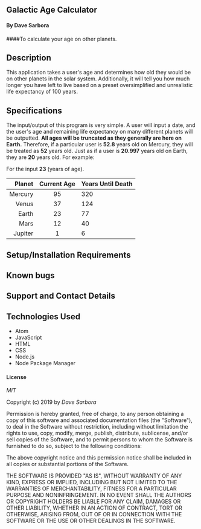 ## Galactic Age Calculator
#### By Dave Sarbora
####To calculate your age on other planets.
## Description

This application takes a user's age and determines how old they would be on other planets in the solar system. Additionally, it will tell you how much longer you have left to live based on a preset oversimplified and unrealistic life expectancy of 100 years.

## Specifications

The input/output of this program is very simple. A user will input a date, and the user's age and remaining life expectancy on many different planets will be outputted.
**All ages will be truncated as they generally are here on Earth.**
Therefore, if a particular user is **52.8** years old on Mercury, they will be treated as **52** years old.
Just as if a user is **20.997** years old on Earth, they are **20** years old.
For example:

For the input **23** (years of age).

|Planet  |Current Age  |Years Until Death |
|-------:|:-----------:|:-----------------|
|Mercury |95           |320               |
|Venus   |37           |124               |
|Earth   |23           |77                |
|Mars    |12           |40                |
|Jupiter |1            |6                 |

## Setup/Installation Requirements

## Known bugs

## Support and Contact Details

## Technologies Used
* Atom
* JavaScript
* HTML
* CSS
* Node.js
* Node Package Manager
#### License

*MIT*

Copyright (c) 2019 by *_Dave Sarbora_*

Permission is hereby granted, free of charge, to any person obtaining a copy of this software and associated documentation files (the "Software"), to deal in the Software without restriction, including without limitation the rights to use, copy, modify, merge, publish, distribute, sublicense, and/or sell copies of the Software, and to permit persons to whom the Software is furnished to do so, subject to the following conditions:

The above copyright notice and this permission notice shall be included in all copies or substantial portions of the Software.

THE SOFTWARE IS PROVIDED "AS IS", WITHOUT WARRANTY OF ANY KIND, EXPRESS OR IMPLIED, INCLUDING BUT NOT LIMITED TO THE WARRANTIES OF MERCHANTABILITY, FITNESS FOR A PARTICULAR PURPOSE AND NONINFRINGEMENT. IN NO EVENT SHALL THE AUTHORS OR COPYRIGHT HOLDERS BE LIABLE FOR ANY CLAIM, DAMAGES OR OTHER LIABILITY, WHETHER IN AN ACTION OF CONTRACT, TORT OR OTHERWISE, ARISING FROM, OUT OF OR IN CONNECTION WITH THE SOFTWARE OR THE USE OR OTHER DEALINGS IN THE SOFTWARE.

